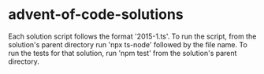 # advent-of-code-solutions

Each solution script follows the format '2015-1.ts'.
To run the script, from the solution's parent directory run 'npx ts-node' followed by the file name.
To run the tests for that solution, run 'npm test' from the solution's parent directory.
